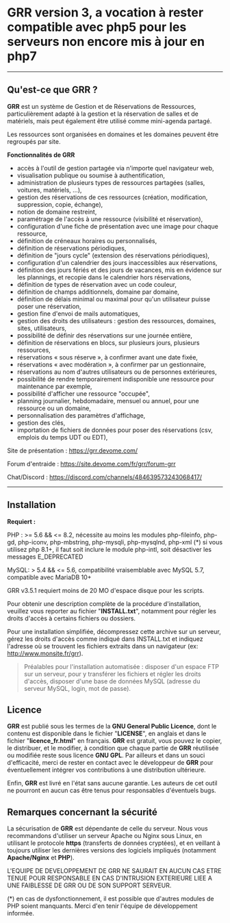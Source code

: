GRR
version 3, a vocation à rester compatible avec php5 pour les serveurs non encore mis à jour en php7
===================

-------------------
Qu'est-ce que GRR ?
-------------------

**GRR** est un système de Gestion et de Réservations de Ressources, particulièrement adapté à la gestion et la 
réservation de salles et de matériels, mais peut également être utilisé comme mini-agenda partagé.

Les ressources sont organisées en domaines et les domaines peuvent être regroupés par site.

**Fonctionnalités de GRR**

* accès à l'outil de gestion partagée via n'importe quel navigateur web,
* visualisation publique ou soumise à authentification,
* administration de plusieurs types de ressources partagées (salles, voitures, matériels, ...),
* gestion des réservations de ces ressources (création, modification, suppression, copie, échange),
* notion de domaine restreint,
* paramétrage de l'accès à une ressource (visibilité et réservation),
* configuration d'une fiche de présentation avec une image pour chaque ressource,
* définition de créneaux horaires ou personnalisés,
* définition de réservations périodiques,
* définition de "jours cycle" (extension des réservations périodiques),
* configuration d'un calendrier des jours inaccessibles aux réservations,
* définition des jours fériés et des jours de vacances, mis en évidence sur les plannings, et recopie dans le calendrier hors réservations,
* définition de types de réservation avec un code couleur,
* définition de champs additionnels, domaine par domaine,
* définition de délais minimal ou maximal pour qu'un utilisateur puisse poser une réservation,
* gestion fine d'envoi de mails automatiques,
* gestion des droits des utilisateurs : gestion des ressources, domaines, sites, utilisateurs,
* possibilité de définir des réservations sur une journée entière,
* définition de réservations en blocs, sur plusieurs jours, plusieurs ressources,
* réservations « sous réserve », à confirmer avant une date fixée,
* réservations « avec modération », à confirmer par un gestionnaire,
* réservations au nom d'autres utilisateurs ou de personnes extérieures,
* possibilité de rendre temporairement indisponible une ressource pour maintenance par exemple,
* possibilité d'afficher une ressource "occupée",
* planning journalier, hebdomadaire, mensuel ou annuel, pour une ressource ou un domaine,
* personnalisation des paramètres d'affichage,
* gestion des clés,
* importation de fichiers de données pour poser des réservations (csv, emplois du temps UDT ou EDT),


Site de présentation : https://grr.devome.com/

Forum d'entraide : https://site.devome.com/fr/grr/forum-grr

Chat/Discord : https://discord.com/channels/484639573243068417/

-------------
Installation
-------------

**Requiert :**

PHP : >= 5.6 && <= 8.2, nécessite au moins les modules php-fileinfo, php-gd, php-iconv, php-mbstring, php-mysqli, php-mysqlnd, php-xml (*)
si vous utilisez php 8.1+, il faut soit inclure le module php-intl, soit désactiver les messages E_DEPRECATED

MySQL: > 5.4 && <= 5.6, compatibilité vraisemblable avec MySQL 5.7, compatible avec MariaDB 10+

GRR v3.5.1 requiert moins de 20 MO d'espace disque pour les scripts.

Pour obtenir une description complète de la procédure d'installation, veuillez vous reporter au fichier "**INSTALL.txt**", notamment pour régler les droits d'accès à certains fichiers ou dossiers.

Pour une installation simplifiée, décompressez cette archive sur un serveur, gérez les droits d'accès comme indiqué dans INSTALL.txt et indiquez l'adresse où se trouvent les fichiers extraits dans un navigateur (ex: http://www.monsite.fr/grr).

>Préalables pour l'installation automatisée :
>disposer d'un espace FTP sur un serveur, pour y transférer les fichiers et régler les droits d'accès,
>disposer d'une base de données MySQL (adresse du serveur MySQL, login, mot de passe).

Licence
-------------
**GRR** est publié sous les termes de la **GNU General Public Licence**, dont le contenu est disponible dans le fichier "**LICENSE**", en anglais et dans le fichier "**licence_fr.html**" en français. **GRR** est gratuit, vous pouvez le copier, le distribuer, et le modifier, à condition que chaque partie de **GRR** réutilisée ou modifiée reste sous licence **GNU GPL**. Par ailleurs et dans un souci d'efficacité, merci de rester en contact avec le développeur de **GRR** pour éventuellement intégrer vos contributions à une distribution ultérieure.

Enfin, **GRR** est livré en l'état sans aucune garantie. Les auteurs de cet outil ne pourront en aucun cas être tenus pour responsables d'éventuels bugs.


Remarques concernant la sécurité
-------------------

La sécurisation de **GRR** est dépendante de celle du serveur. Nous vous recommandons d'utiliser un serveur Apache ou Nginx sous Linux, en utilisant le protocole **https** (transferts de données cryptées), et en veillant à toujours utiliser les dernières versions des logiciels impliqués (notamment **Apache/Nginx** et **PHP**).

L'EQUIPE DE DEVELOPPEMENT DE GRR NE SAURAIT EN AUCUN CAS ETRE TENUE POUR RESPONSABLE EN CAS D'INTRUSION EXTERIEURE LIEE A UNE FAIBLESSE DE GRR OU DE SON SUPPORT SERVEUR.

(*) en cas de dysfonctionnement, il est possible que d'autres modules de PHP soient manquants. Merci d'en tenir l'équipe de développement informée.

